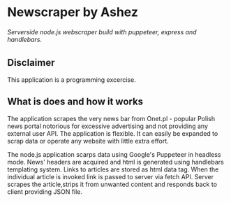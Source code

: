 # Newscraper by Ashez
###### Serverside node.js webscraper build with puppeteer, express and handlebars.

## Disclaimer
This application is a programming excercise.

## What is does and how it works
The application scrapes the very news bar from Onet.pl -  popular Polish news portal notorious for excessive advertising and not providing any external user API. The application is flexible. It can easily be expanded to scrap data or operate any website with little extra effort.

The node.js application scarps data using Google's Puppeteer in headless mode. News' headers are acquired and html is generated using handlebars templating system. Links to articles are stored as html data tag. When the individual article is invoked link is passed to server via fetch API. Server scrapes the article,strips it from unwanted content and responds back to client providing JSON file. 

